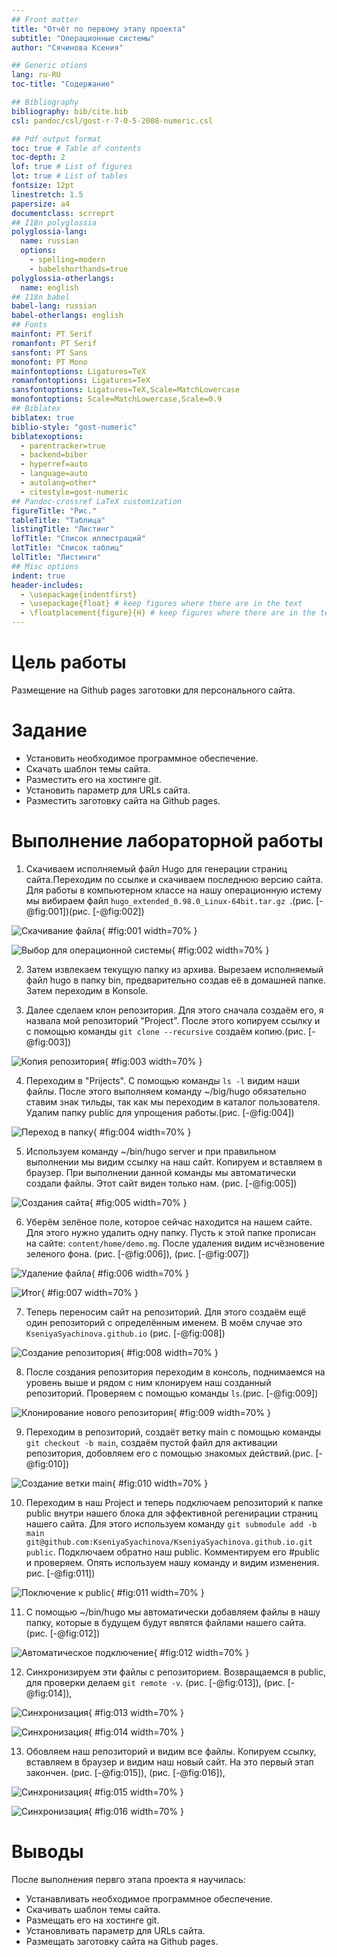 ```yaml
---
## Front matter
title: "Отчёт по первому этапу проекта"
subtitle: "Операционные системы"
author: "Сячинова Ксения"

## Generic otions
lang: ru-RU
toc-title: "Содержание"

## Bibliography
bibliography: bib/cite.bib
csl: pandoc/csl/gost-r-7-0-5-2008-numeric.csl

## Pdf output format
toc: true # Table of contents
toc-depth: 2
lof: true # List of figures
lot: true # List of tables
fontsize: 12pt
linestretch: 1.5
papersize: a4
documentclass: scrreprt
## I18n polyglossia
polyglossia-lang:
  name: russian
  options:
	- spelling=modern
	- babelshorthands=true
polyglossia-otherlangs:
  name: english
## I18n babel
babel-lang: russian
babel-otherlangs: english
## Fonts
mainfont: PT Serif
romanfont: PT Serif
sansfont: PT Sans
monofont: PT Mono
mainfontoptions: Ligatures=TeX
romanfontoptions: Ligatures=TeX
sansfontoptions: Ligatures=TeX,Scale=MatchLowercase
monofontoptions: Scale=MatchLowercase,Scale=0.9
## Biblatex
biblatex: true
biblio-style: "gost-numeric"
biblatexoptions:
  - parentracker=true
  - backend=biber
  - hyperref=auto
  - language=auto
  - autolang=other*
  - citestyle=gost-numeric
## Pandoc-crossref LaTeX customization
figureTitle: "Рис."
tableTitle: "Таблица"
listingTitle: "Листинг"
lofTitle: "Список иллюстраций"
lotTitle: "Список таблиц"
lolTitle: "Листинги"
## Misc options
indent: true
header-includes:
  - \usepackage{indentfirst}
  - \usepackage{float} # keep figures where there are in the text
  - \floatplacement{figure}{H} # keep figures where there are in the text
---
```


# Цель работы
Размещение на Github pages заготовки для персонального сайта.

# Задание

- Установить необходимое программное обеспечение.
- Скачать шаблон темы сайта.
- Разместить его на хостинге git.
- Установить параметр для URLs сайта.
- Разместить заготовку сайта на Github pages.

# Выполнение лабораторной работы
1. Скачиваем исполняемый файл Hugo для генерации страниц сайта.Переходим по ссылке и скачиваем последнюю версию сайта. Для работы в компьютерном классе на нашу операционную истему  мы вибираем файл
`hugo_extended_0.98.0_Linux-64bit.tar.gz `.(рис. [-@fig:001])(рис. [-@fig:002])

![Скачивание файла](image/1.png){ #fig:001 width=70% }

![Выбор для операционной системы](image/2.png){ #fig:002 width=70% }

2. Затем извлекаем текущую папку из архива. Вырезаем исполняемый файл hugo в папку bin, предварительно создав её в домашней папке. Затем переходим в Konsole.

3. Далее сделаем клон репозитория. Для этого сначала создаём его, я назвала мой репозиторий "Project". После этого копируем ссылку и с помощью команды `git clone --recursive` создаём копию.(рис. [-@fig:003])

![Копия репозитория](image/3.png){ #fig:003 width=70% }

4. Переходим в "Prijects". С помощью команды `ls -l` видим наши файлы. После этого выполняем команду ~/big/hugo обязательно ставим знак тильды, так как мы переходим в каталог пользователя. Удалим папку public для упрощения работы.(рис. [-@fig:004])

![Переход в папку](image/4.png){ #fig:004 width=70% }

5. Используем команду ~/bin/hugo server и при правильном выполнении мы видим ссылку на наш сайт. Копируем и вставляем в браузер. При выполнении данной команды мы автоматически создали файлы. Этот сайт виден только нам. (рис. [-@fig:005])

![Создания сайта](image/5.png){ #fig:005 width=70% }

6. Уберём зелёное поле, которое сейчас находится на нашем сайте. Для этого нужно удалить одну папку. Пусть к этой папке прописан на сайте: `content/home/demo.mg`. После удаления видим исчёзновение зеленого фона. (рис. [-@fig:006]), (рис. [-@fig:007])

![Удаление файла](image/6.png){ #fig:006 width=70% }

![Итог](image/7.png){ #fig:007 width=70% }

7. Теперь переносим сайт на репозиторий. Для этого создаём ещё один репозиторий с определённым именем. В моём случае это `KseniyaSyachinova.github.io` (рис. [-@fig:008])

![Создание репозитория](image/8.png){ #fig:008 width=70% }

8. После создания репозитория переходим в консоль, поднимаемся на уровень выше и рядом с ним клонируем наш созданный репозиторий. Проверяем с помощью команды `ls`.(рис. [-@fig:009])

![Клонирование нового репозитория](image/9.png){ #fig:009 width=70% }

9. Переходим в репозиторий, создаёт ветку main с помощью команды `git checkout -b main`, создаём пустой файл для активации репозитория, добовляем его с помощью знакомых действий.(рис. [-@fig:010])

![Создание ветки main](image/10.png){ #fig:010 width=70% }

10. Переходим в наш Project и теперь подключаем репозиторий к папке public внутри нашего блока для эффективной регенирации страниц нашего сайта. Для этого используем команду `git submodule add -b main git@github.com:KseniyaSyachinova/KseniyaSyachinova.github.io.git public`. Подключаем обратно наш publiс. Комментируем его #public и проверяем. Опять используем нашу команду и видим изменения. рис. [-@fig:011])

![Поключение к public](image/11.png){ #fig:011 width=70% }

11. С помощью ~/bin/hugo мы автоматически добавляем файлы в нашу папку, которые в будущем будут являтся файлами нашего сайта.(рис. [-@fig:012])

![Автоматическое подключение](image/12.png){ #fig:012 width=70% }

12. Синхронизируем эти файлы с репозиторием. Возвращаемся в public, для проверки делаем `git remote -v`. (рис. [-@fig:013]), (рис. [-@fig:014]), 

![Синхронизация](image/13.png){ #fig:013 width=70% }

![Синхронизация](image/14.png){ #fig:014 width=70% }

13. Обовляем наш репозиторий и видим все файлы. Копируем ссылку, вставляем в браузер и видим наш новый сайт. На это первый этап закончен. (рис. [-@fig:015]), (рис. [-@fig:016]), 

![Синхронизация](image/15.png){ #fig:015 width=70% }

![Синхронизация](image/16.png){ #fig:016 width=70% }

# Выводы
После выполнения первго этапа проекта я научилась: 

- Устанавливать необходимое программное обеспечение.
- Скачивать шаблон темы сайта.
- Размещать его на хостинге git.
- Установливать параметр для URLs сайта.
- Размещать заготовку сайта на Github pages.

